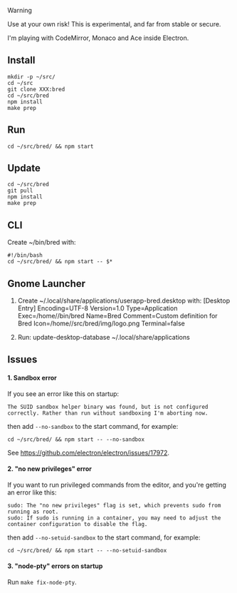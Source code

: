 > [!WARNING]
> Use at your own risk! This is experimental, and far from stable or secure.

I'm playing with CodeMirror, Monaco and Ace inside Electron.

## Install
```
mkdir -p ~/src/
cd ~/src
git clone XXX:bred
cd ~/src/bred
npm install
make prep
```

## Run
```
cd ~/src/bred/ && npm start
```

## Update
```
cd ~/src/bred
git pull
npm install
make prep
```

## CLI
Create ~/bin/bred with:
```
#!/bin/bash
cd ~/src/bred/ && npm start -- $*
```

## Gnome Launcher
1. Create ~/.local/share/applications/userapp-bred.desktop with:
    [Desktop Entry]
    Encoding=UTF-8
    Version=1.0
    Type=Application
    Exec=/home/<USERNAME>/bin/bred
    Name=Bred
    Comment=Custom definition for Bred
    Icon=/home/<USERNAME>/src/bred/img/logo.png
    Terminal=false

2. Run:
    update-desktop-database ~/.local/share/applications

## Issues

#### 1. Sandbox error

If you see an error like this on startup:
```
The SUID sandbox helper binary was found, but is not configured
correctly. Rather than run without sandboxing I'm aborting now.
```
then add `--no-sandbox` to the start command, for example:
```
cd ~/src/bred/ && npm start -- --no-sandbox
```
See https://github.com/electron/electron/issues/17972.

#### 2. "no new privileges" error

If you want to run privileged commands from the editor, and you're getting an error like this:
```
sudo: The "no new privileges" flag is set, which prevents sudo from running as root.
sudo: If sudo is running in a container, you may need to adjust the container configuration to disable the flag.
```
then add `--no-setuid-sandbox` to the start command, for example:
```
cd ~/src/bred/ && npm start -- --no-setuid-sandbox
```

#### 3. "node-pty" errors on startup

Run `make fix-node-pty`.
